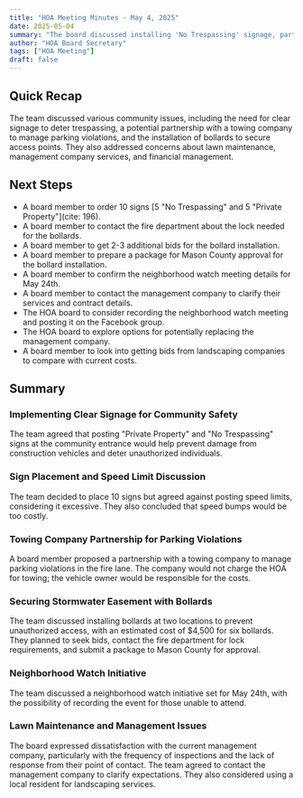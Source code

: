```yaml
---
title: "HOA Meeting Minutes - May 4, 2025"
date: 2025-05-04
summary: "The board discussed installing 'No Trespassing' signage, partnering with a towing company for parking violations, and installing bollards to secure access points. They also addressed lawn maintenance, management company performance, and financial management."
author: "HOA Board Secretary"
tags: ["HOA Meeting"]
draft: false
---
```


## Quick Recap

The team discussed various community issues, including the need for clear signage to deter trespassing, a potential partnership with a towing company to manage parking violations, and the installation of bollards to secure access points. They also addressed concerns about lawn maintenance, management company services, and financial management.

## Next Steps

* A board member to order 10 signs [5 "No Trespassing" and 5 "Private Property"](cite: 196).
* A board member to contact the fire department about the lock needed for the bollards.
* A board member to get 2-3 additional bids for the bollard installation.
* A board member to prepare a package for Mason County approval for the bollard installation.
* A board member to confirm the neighborhood watch meeting details for May 24th.
* A board member to contact the management company to clarify their services and contract details.
* The HOA board to consider recording the neighborhood watch meeting and posting it on the Facebook group.
* The HOA board to explore options for potentially replacing the management company.
* A board member to look into getting bids from landscaping companies to compare with current costs.

## Summary

### Implementing Clear Signage for Community Safety

The team agreed that posting "Private Property" and "No Trespassing" signs at the community entrance would help prevent damage from construction vehicles and deter unauthorized individuals.

### Sign Placement and Speed Limit Discussion

The team decided to place 10 signs but agreed against posting speed limits, considering it excessive. They also concluded that speed bumps would be too costly.

### Towing Company Partnership for Parking Violations

A board member proposed a partnership with a towing company to manage parking violations in the fire lane. The company would not charge the HOA for towing; the vehicle owner would be responsible for the costs.

### Securing Stormwater Easement with Bollards

The team discussed installing bollards at two locations to prevent unauthorized access, with an estimated cost of $4,500 for six bollards. They planned to seek bids, contact the fire department for lock requirements, and submit a package to Mason County for approval.

### Neighborhood Watch Initiative

The team discussed a neighborhood watch initiative set for May 24th, with the possibility of recording the event for those unable to attend.

### Lawn Maintenance and Management Issues

The board expressed dissatisfaction with the current management company, particularly with the frequency of inspections and the lack of response from their point of contact. The team agreed to contact the management company to clarify expectations. They also considered using a local resident for landscaping services.
